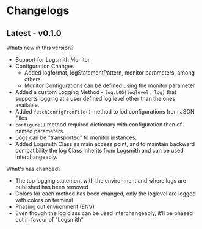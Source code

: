 # Changelogs

## Latest - v0.1.0

Whats new in this version?
- Support for Logsmith Monitor
- Configuration Changes
  - Added logformat, logStatementPattern, monitor parameters, among others
  - Monitor Configurations can be defined using the monitor parameter
- Added a custom Logging Method - `log.LOG(loglevel, log)` that supports logging at a user defined log level other than the ones available.
- Added `fetchConfigFromFile()` method to lod configurations from JSON Files
- `configure()` method required dictionary with configuration then of named parameters.
- Logs can be "transported" to monitor instances.
- Added Logsmith Class as main access point, and to maintain backward compatibility the log Class inherits from Logsmith and can be used interchangeably.

What's has changed?
- The top logging statement with the environment and where logs are published has been removed
- Colors for each method has been changed, only the loglevel are logged with colors on terminal 
- Phasing out environment (ENV)
- Even though the log class can be used interchangeably, it’ll be phased out in favour of "Logsmith"